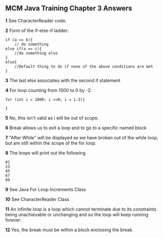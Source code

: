 ## MCM Java Training Chapter 3 Answers

**1** See CharacterReader code.

**2** Form of the if-else-if ladder:
    
	if (a == b){
		// do something
	else if(a == c){
		//do something else
	} 
	else{
		//Default thing to do if none of the above conditions are met
	}
   
**3** The last else associates with the second if statement

**4** For loop counting from 1000 to 0 by -2:
	
	for (int i = 1000; i >=0; i = i-2){

	}
	
**5** No, this isn't valid as i will be out of scope.

**6** Break allows us to exit a loop and to go to a specific named block

**7** "After While" will be displayed as we have broken out of the while loop, but are still within the scope of the for loop.

**8** The loops will print out the following
	
	01
	23
	45
	67
	89
	
**9** See Java For Loop Increments Class

**10** See CharacterReader Class

**11** An infinite loop is a loop which cannot terminate due to its constraints being unachievable or unchanging and so the loop will keep running forever.

**12** Yes, the break must be within a block enclosing the break.